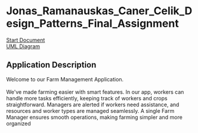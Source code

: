 # Jonas_Ramanauskas_Caner_Celik_Design_Patterns_Final_Assignment

[Start Document](DesignPatterns2024_StartDocument.pdf)
<br>
[UML Diagram](DesignPatterns2024_StartDocument.pdf)

## Application Description

Welcome to our Farm Management Application. 
<br>
<br>
We've made farming easier with smart features. In our app, workers can handle more tasks efficiently, keeping track of workers and crops straightforward. Managers are alerted if workers need assistance, and resources and worker types are managed seamlessly. A single Farm Manager ensures smooth operations, making farming simpler and more organized

